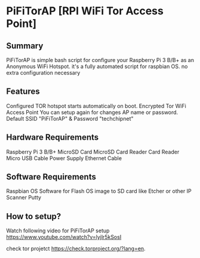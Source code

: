 # PiFiTorAP [RPI WiFi Tor Access Point]

## Summary

PiFiTorAP is simple bash script for configure your Raspberry Pi 3 B/B+ as an Anonymous WiFi Hotspot. it's a fully automated script for raspbian OS. no extra configuration necessary

## Features

Configured TOR hotspot starts automatically on boot.
Encrypted Tor WiFi Access Point
You can setup again for changes AP name or password.
Default SSID "PiFiTorAP" & Password "techchipnet"

## Hardware Requirements
Raspberry Pi 3 B/B+
MicroSD Card
MicroSD Card Reader
Card Reader
Micro USB Cable
Power Supply
Ethernet Cable

## Software Requirements
Raspbian OS
Software for Flash OS image to SD card like Etcher or other
IP Scanner
Putty


## How to setup?

Watch following video for PiFiTorAP setup
https://www.youtube.com/watch?v=lyjlr5kSosI

check tor projetct 
https://check.torproject.org/?lang=en.
